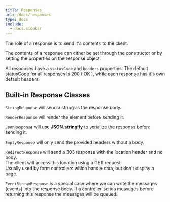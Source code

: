 ```yaml
---
title: Responses
url: /docs/responses
type: docs
include:
  - docs.sidebar
---
```


The role of a response is to send it's contents to the client.

The contents of a response can either be set through
the constructor or by setting the properties on the response object.

All responses have a `statusCode` and `headers` properties.
The default statusCode for all responses is 200 ( OK ),
while each response has it's own default headers.

## Built-in Response Classes

`StringResponse` will send a string as the response body.

`RenderResponse` will render the element before sending it.

`JsonResponse` will use **JSON.stringify** to serialize the response before sending it.

`EmptyResponse` will only send the provided headers without a body.

`RedirectResponse` will send a 303 response with the location header and no body.  
The client will access this location using a GET request.  
Usually used by form controllers which handle data, but don't display a page.

`EventStreamResponse` is a special case where we can write the messages (events) into the response body.
If a controller sends messages before returning this response the messages will be queued.
